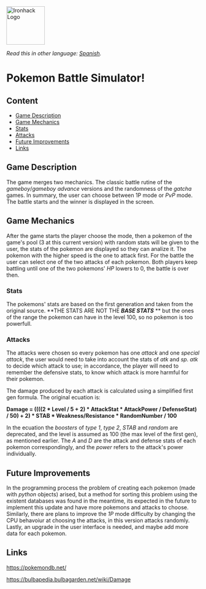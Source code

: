 <img src="https://bit.ly/2VnXWr2" alt="Ironhack Logo" width="100"/>

*Read this in other language: [Spanish](README.sp.md).*

# Pokemon Battle Simulator!

## Content
- [Game Description](#Game-Description)
- [Game Mechanics](#Game-Mechanics)
- [Stats](#Stats)
- [Attacks](#Attacks)
- [Future Improvements](#Future-Improvements)
- [Links](#Links)

## Game Description

The game merges two mechanics. The classic battle rutine of the *gameboy*/*gameboy advance* versions and the randomness of the *gatcha* games. In summary, the user can choose between 1P mode or *PvP* mode. The battle starts and the winner is displayed in the screen.

## Game Mechanics

After the game starts the player choose the mode, then a pokemon of the game's pool (3 at this current version) with random stats will be given to the user, the stats of the pokemon are displayed so they can analize it. The pokemon with the higher speed is the one to attack first. For the battle the user can select one of the two attacks of each pokemon. Both players keep battling until one of the two pokemons' *HP* lowers to 0, the battle is over then.

### Stats

The pokemons' stats are based on the first generation and taken from the original source. **THE STATS ARE NOT THE ***BASE STATS*** ** but the ones of the range the pokemon can have in the level 100, so no pokemon is too powerfull.

### Attacks

The attacks were chosen so every pokemon has one *attack* and one *special attack*, the user would need to take into account the stats of *atk* and *sp. atk* to decide which attack to use; in accordance, the player will need to remember the defensive stats, to know which attack is more harmful for their pokemon.

The damage produced by each attack is calculated using a simplified first gen formula. The original ecuation is:

**Damage = ((((2 * Level / 5 + 2) * AttackStat * AttackPower / DefenseStat) / 50) + 2) * STAB * Weakness/Resistance * RandomNumber / 100**

In the ecuation the *boosters* of *type 1*, *type 2*, *STAB* and *random* are deprecated, and the level is assumed as 100 (the max level of the first gen), as mentioned earlier. The *A* and *D* are the attack and defense stats of each pokemon correspondingly, and the *power* refers to the attack's power individually.
 
## Future Improvements

In the programming process the problem of creating each pokemon (made with *python* objects) arised, but a method for sorting this problem using the existent databases was found in the meantime, its expected in the future to implement this update and have more pokemons and attacks to choose.
Similarly, there are plans to improve the *1P* mode difficulty by changing the CPU behavoiur at choosing the attacks, in this version attacks randomly.
Lastly, an upgrade in the user interface is needed, and maybe add more data for each pokemon.

## Links

https://pokemondb.net/

https://bulbapedia.bulbagarden.net/wiki/Damage
